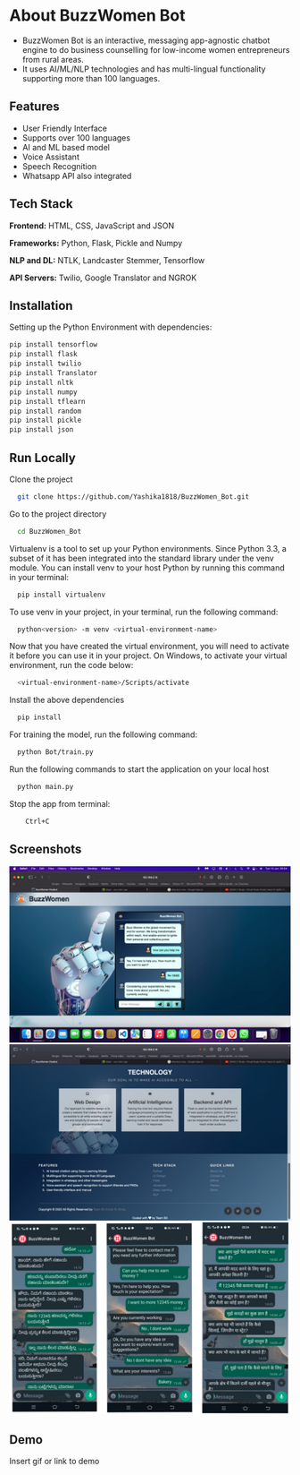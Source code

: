 
# About BuzzWomen Bot

- BuzzWomen Bot is an interactive, messaging app-agnostic chatbot engine to do business counselling for low-income women entrepreneurs from rural areas.
- It uses AI/ML/NLP technologies and has multi-lingual functionality supporting more than 100 languages.



## Features

- User Friendly Interface
- Supports over 100 languages
- AI and ML based model
- Voice Assistant
- Speech Recognition
- Whatsapp API also integrated


## Tech Stack

**Frontend:** HTML, CSS, JavaScript and JSON

**Frameworks:** Python, Flask, Pickle and Numpy

**NLP and DL:** NTLK, Landcaster Stemmer, Tensorflow

**API Servers:** Twilio, Google Translator and NGROK


## Installation

Setting up the Python Environment with dependencies:

```bash
pip install tensorflow
pip install flask
pip install twilio
pip install Translator
pip install nltk
pip install numpy
pip install tflearn
pip install random
pip install pickle
pip install json
```
    
## Run Locally

Clone the project

```bash
  git clone https://github.com/Yashika1818/BuzzWomen_Bot.git
```

Go to the project directory

```bash
  cd BuzzWomen_Bot
```


Virtualenv is a tool to set up your Python environments. Since Python 3.3, a subset of it has been integrated into the standard library under the venv module. You can install venv to your host Python by running this command in your terminal:

```bash
  pip install virtualenv
```

To use venv in your project, in your terminal, run the following command:

```bash
  python<version> -m venv <virtual-environment-name>
```

Now that you have created the virtual environment, you will need to activate it before you can use it in your project. On Windows, to activate your virtual environment, run the code below:

```bash
  <virtual-environment-name>/Scripts/activate
```

Install the above dependencies

```bash
  pip install
```

For training the model, run the following command:

```bash
  python Bot/train.py
```

Run the following commands to start the application on your local host

```bash
  python main.py
```

Stop the app from terminal:

```bash
    Ctrl+C
```




## Screenshots

![App Screenshot](/images/img4.jpeg)
![App Screenshot](/images/img3.jpeg)
![App Screenshot](/images/img6.jpeg)


## Demo

Insert gif or link to demo

